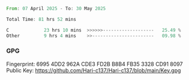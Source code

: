 <!--START_SECTION:waka-->

```rust
From: 07 April 2025 - To: 30 May 2025

Total Time: 81 hrs 52 mins

C             23 hrs 10 mins  >>>>>>-------------------   25.49 %
Other         9 hrs 4 mins    >>-----------------------   09.98 %
```

<!--END_SECTION:waka-->

### GPG <br />
Fingerprint:     6995 4DD2 962A CDE3 FD2B B8B4 FB35 3328 CD91 8097 <br />
Public Key:      https://github.com/Hari-c137/Hari-c137/blob/main/Key.gpg

